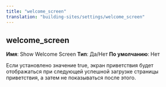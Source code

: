 ```yaml
---
title: "welcome_screen"
translation: "building-sites/settings/welcome_screen"
---
```


## welcome\_screen

**Имя**: Show Welcome Screen
**Тип**: Да/Нет
**По умолчанию**: Нет

Если установлено значение true, экран приветствия будет отображаться при следующей успешной загрузке страницы приветствия, а затем не показываться после этого.
